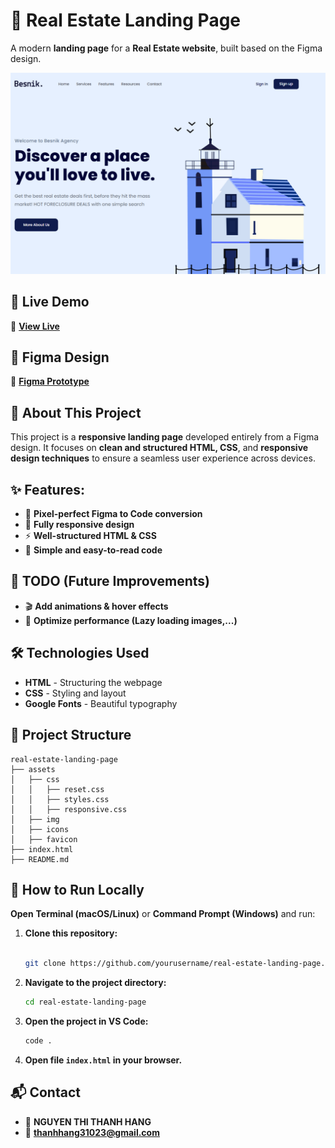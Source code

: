 # 🏡 Real Estate Landing Page

A modern **landing page** for a **Real Estate website**, built based on the Figma design.

![Project Preview](./assets/img/demo.png)

## 📌 Live Demo
🔗 **[View Live](https://thanhhang31023.github.io/real-estate-landing-page/)**

## 🎨 Figma Design
🔗 **[Figma Prototype](https://www.figma.com/proto/Zs7vjnMWc3jj09J94gr57L/01.-Real-Estate-Landing-Page-Easy-1?node-id=2-334&p=f&m=dev&scaling=min-zoom&content-scaling=fixed&page-id=0%3A1&t=hwMlD4Fon6VAlFV0-1)**

## 📖 About This Project
This project is a **responsive landing page** developed entirely from a Figma design. It focuses on **clean and structured HTML, CSS**, and **responsive design techniques** to ensure a seamless user experience across devices.

## ✨ Features:
- 🎨 **Pixel-perfect Figma to Code conversion**
- 📱 **Fully responsive design**
- ⚡ **Well-structured HTML & CSS**
- 🚀 **Simple and easy-to-read code**

## 🚨 TODO (Future Improvements)
- 🎬 **Add animations & hover effects**
- 🔧 **Optimize performance (Lazy loading images,...)**

## 🛠️ Technologies Used
- **HTML** - Structuring the webpage
- **CSS** - Styling and layout
- **Google Fonts** - Beautiful typography


## 📂 Project Structure
```plaintext
real-estate-landing-page
├── assets
│   ├── css
│   │   ├── reset.css
│   │   ├── styles.css
│   │   ├── responsive.css
│   ├── img
│   ├── icons
│   ├── favicon
├── index.html
├── README.md

```

## 🚀 How to Run Locally

**Open** **Terminal (macOS/Linux)** or **Command Prompt (Windows)** and run:
 
1. **Clone this repository:**
   ```sh

   git clone https://github.com/yourusername/real-estate-landing-page.git

   ```
2. **Navigate to the project directory:**
   ```sh
   cd real-estate-landing-page

   ```
3. **Open the project in VS Code:**
   ```sh
   code .
   ```
4. **Open file `index.html` in your browser.**

## 📬 Contact
- 👤 **NGUYEN THI THANH HANG**
- 📧 **thanhhang31023@gmail.com**
